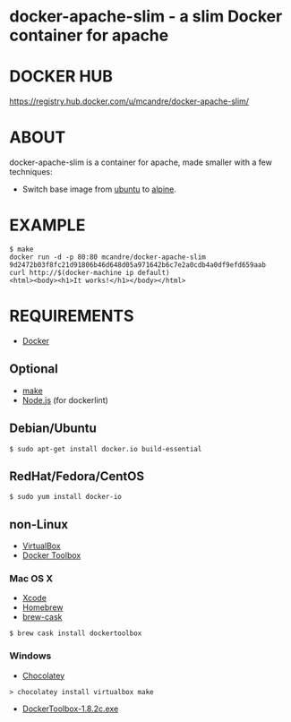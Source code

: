 # docker-apache-slim - a slim Docker container for apache

# DOCKER HUB

https://registry.hub.docker.com/u/mcandre/docker-apache-slim/

# ABOUT

docker-apache-slim is a container for apache, made smaller with a few techniques:

* Switch base image from [ubuntu](https://registry.hub.docker.com/_/ubuntu/) to [alpine](https://registry.hub.docker.com/u/alpine/).

# EXAMPLE

```
$ make
docker run -d -p 80:80 mcandre/docker-apache-slim
9d2472b03f8fc21d91806b46d648d05a971642b6c7e2a0cdb4a0df9efd659aab
curl http://$(docker-machine ip default)
<html><body><h1>It works!</h1></body></html>
```

# REQUIREMENTS

* [Docker](https://www.docker.com/)

## Optional

* [make](http://www.gnu.org/software/make/)
* [Node.js](https://nodejs.org/en/) (for dockerlint)

## Debian/Ubuntu

```
$ sudo apt-get install docker.io build-essential
```

## RedHat/Fedora/CentOS

```
$ sudo yum install docker-io
```

## non-Linux

* [VirtualBox](https://www.virtualbox.org/)
* [Docker Toolbox](https://www.docker.com/toolbox)

### Mac OS X

* [Xcode](http://itunes.apple.com/us/app/xcode/id497799835?ls=1&mt=12)
* [Homebrew](http://brew.sh/)
* [brew-cask](http://caskroom.io/)

```
$ brew cask install dockertoolbox
```

### Windows

* [Chocolatey](https://chocolatey.org/)

```
> chocolatey install virtualbox make
```

* [DockerToolbox-1.8.2c.exe](https://github.com/docker/toolbox/releases/download/v1.8.2c/DockerToolbox-1.8.2c.exe)
